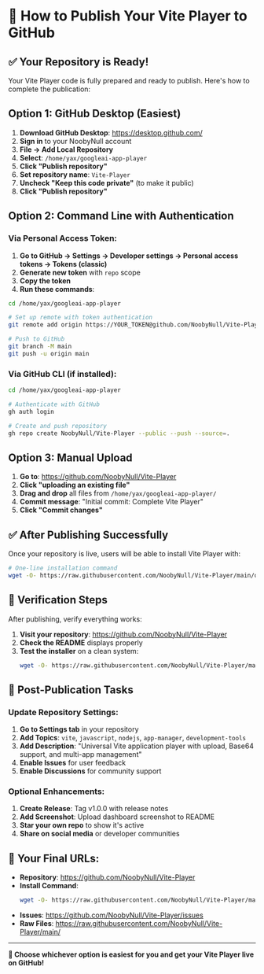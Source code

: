 # 🚀 How to Publish Your Vite Player to GitHub

## ✅ Your Repository is Ready!

Your Vite Player code is fully prepared and ready to publish. Here's how to complete the publication:

## Option 1: GitHub Desktop (Easiest)

1. **Download GitHub Desktop**: https://desktop.github.com/
2. **Sign in** to your NoobyNull account
3. **File → Add Local Repository**
4. **Select**: `/home/yax/googleai-app-player`
5. **Click "Publish repository"**
6. **Set repository name**: `Vite-Player`
7. **Uncheck "Keep this code private"** (to make it public)
8. **Click "Publish repository"**

## Option 2: Command Line with Authentication

### Via Personal Access Token:
1. **Go to GitHub → Settings → Developer settings → Personal access tokens → Tokens (classic)**
2. **Generate new token** with `repo` scope
3. **Copy the token**
4. **Run these commands**:
```bash
cd /home/yax/googleai-app-player

# Set up remote with token authentication
git remote add origin https://YOUR_TOKEN@github.com/NoobyNull/Vite-Player.git

# Push to GitHub
git branch -M main
git push -u origin main
```

### Via GitHub CLI (if installed):
```bash
cd /home/yax/googleai-app-player

# Authenticate with GitHub
gh auth login

# Create and push repository
gh repo create NoobyNull/Vite-Player --public --push --source=.
```

## Option 3: Manual Upload

1. **Go to**: https://github.com/NoobyNull/Vite-Player
2. **Click "uploading an existing file"**
3. **Drag and drop** all files from `/home/yax/googleai-app-player/`
4. **Commit message**: "Initial commit: Complete Vite Player"
5. **Click "Commit changes"**

## ✅ After Publishing Successfully

Once your repository is live, users will be able to install Vite Player with:

```bash
# One-line installation command
wget -O- https://raw.githubusercontent.com/NoobyNull/Vite-Player/main/quick-install.sh | bash
```

## 🎯 Verification Steps

After publishing, verify everything works:

1. **Visit your repository**: https://github.com/NoobyNull/Vite-Player
2. **Check the README** displays properly
3. **Test the installer** on a clean system:
   ```bash
   wget -O- https://raw.githubusercontent.com/NoobyNull/Vite-Player/main/quick-install.sh | bash
   ```

## 🔧 Post-Publication Tasks

### Update Repository Settings:
1. **Go to Settings tab** in your repository
2. **Add Topics**: `vite`, `javascript`, `nodejs`, `app-manager`, `development-tools`
3. **Add Description**: "Universal Vite application player with upload, Base64 support, and multi-app management"
4. **Enable Issues** for user feedback
5. **Enable Discussions** for community support

### Optional Enhancements:
1. **Create Release**: Tag v1.0.0 with release notes
2. **Add Screenshot**: Upload dashboard screenshot to README
3. **Star your own repo** to show it's active
4. **Share on social media** or developer communities

## 🎉 Your Final URLs:

- **Repository**: https://github.com/NoobyNull/Vite-Player
- **Install Command**: 
  ```bash
  wget -O- https://raw.githubusercontent.com/NoobyNull/Vite-Player/main/quick-install.sh | bash
  ```
- **Issues**: https://github.com/NoobyNull/Vite-Player/issues
- **Raw Files**: https://raw.githubusercontent.com/NoobyNull/Vite-Player/main/

---

**🚀 Choose whichever option is easiest for you and get your Vite Player live on GitHub!**